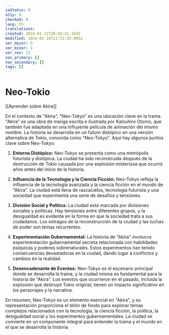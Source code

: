 ```yaml
---
iaStatus: 0
a11y: 0
checked: 0
lang: ES
translations: 
created: 2024-01-21T20:56:41.163Z
modified: 2024-03-14T21:53:35.995Z
ver_major: 0
ver_minor: 1
ver_rev: 22
nav_primary: []
nav_secondary: []
tags: []
---
```

# Neo-Tokio

[[Aprender sobre Akira]]

En el contexto de "Akira", "Neo-Tokyo" es una ubicación clave en la trama. "Akira" es una obra de manga escrita e ilustrada por Katsuhiro Otomo, que también fue adaptada en una influyente película de animación del mismo nombre. La historia se desarrolla en un futuro distópico en una versión alternativa de Tokio, conocida como "Neo-Tokyo". Aquí hay algunos puntos clave sobre Neo-Tokyo:

1. **Entorno Distópico:** Neo-Tokyo se presenta como una metrópolis futurista y distópica. La ciudad ha sido reconstruida después de la destrucción de Tokio causada por una explosión misteriosa que ocurrió años antes del inicio de la historia.

2. **Influencia de la Tecnología y la Ciencia Ficción:** Neo-Tokyo refleja la influencia de la tecnología avanzada y la ciencia ficción en el mundo de "Akira". La ciudad está llena de rascacielos, tecnología futurista y una sociedad que experimenta una serie de desafíos y tensiones.

3. **División Social y Política:** La ciudad está marcada por divisiones sociales y políticas. Hay tensiones entre diferentes grupos, y la desigualdad es evidente en la forma en que la sociedad trata a sus ciudadanos. Los estragos de la reconstrucción de la ciudad y las luchas de poder son temas recurrentes.

4. **Experimentación Gubernamental:** La historia de "Akira" involucra experimentación gubernamental secreta relacionada con habilidades psíquicas y poderes sobrenaturales. Estos experimentos han tenido consecuencias devastadoras en la ciudad, dando lugar a conflictos y cambios en la realidad.

5. **Desencadenante de Eventos:** Neo-Tokyo es el escenario principal donde se desarrolla la trama, y la ciudad misma es fundamental para la historia de "Akira". Los eventos que ocurrieron en el pasado, incluida la explosión que destruyó Tokio original, tienen un impacto significativo en los personajes y la narrativa.

En resumen, Neo-Tokyo es un elemento esencial en "Akira", y su representación proporciona el telón de fondo para explorar temas complejos relacionados con la tecnología, la ciencia ficción, la política, la desigualdad social y los experimentos gubernamentales. La ciudad se convierte en un componente integral para entender la trama y el mundo en el que se desarrolla la historia.